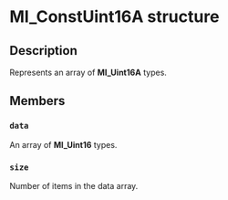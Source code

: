# MI_ConstUint16A structure

## Description

Represents an array of **MI_Uint16A** types.

## Members

### `data`

An array of **MI_Uint16** types.

### `size`

Number of items in the data array.